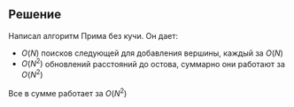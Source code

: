 ## Решение
Написал алгоритм Прима без кучи. Он дает:
* $O(N)$ поисков следующей для добавления вершины, каждый за $O(N)$
* $O(N^2)$ обновлений расстояний до остова, суммарно они работают за $O(N^2)$

Все в сумме работает за $O(N^2)$